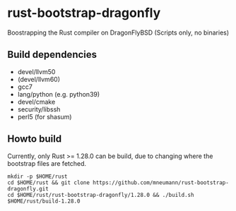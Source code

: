 # rust-bootstrap-dragonfly

Boostrapping the Rust compiler on DragonFlyBSD (Scripts only, no binaries)

## Build dependencies

* devel/llvm50
* (devel/llvm60)
* gcc7
* lang/python (e.g. python39)
* devel/cmake
* security/libssh
* perl5 (for shasum)

## Howto build

Currently, only Rust >= 1.28.0 can be build, due to changing where
the bootstrap files are fetched. 

	mkdir -p $HOME/rust
	cd $HOME/rust && git clone https://github.com/mneumann/rust-bootstrap-dragonfly.git
	cd $HOME/rust/rust-bootstrap-dragonfly/1.28.0 && ./build.sh $HOME/rust/build-1.28.0
